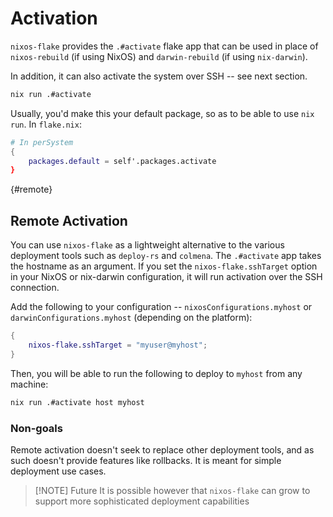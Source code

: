 
# Activation

`nixos-flake` provides the `.#activate` flake app that can be used in place of `nixos-rebuild` (if using NixOS) and `darwin-rebuild` (if using `nix-darwin`).

In addition, it can also activate the system over SSH -- see next section.

```sh
nix run .#activate
```

Usually, you'd make this your default package, so as to be able to use `nix run`. In `flake.nix`:

```nix
# In perSystem
{
    packages.default = self'.packages.activate
}
```


{#remote}
## Remote Activation

You can use `nixos-flake` as a lightweight alternative to the various deployment tools such as `deploy-rs` and `colmena`. The `.#activate` app takes the hostname as an argument. If you set the `nixos-flake.sshTarget` option in your NixOS or nix-darwin configuration, it will run activation over the SSH connection.

Add the following to your configuration -- `nixosConfigurations.myhost` or `darwinConfigurations.myhost` (depending on the platform):

```nix
{
    nixos-flake.sshTarget = "myuser@myhost";
}
```

Then, you will be able to run the following to deploy to `myhost` from any machine:

```sh
nix run .#activate host myhost
```

### Non-goals

Remote activation doesn't seek to replace other deployment tools, and as such doesn't provide features like rollbacks. It is meant for simple deployment use cases. 

>[!NOTE] Future
> It is possible however that `nixos-flake` can grow to support more sophisticated deployment capabilities
